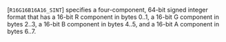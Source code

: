 [`R16G16B16A16_SINT`] specifies a four-component, 64-bit
signed integer format that has a 16-bit R component in bytes 0..1, a
16-bit G component in bytes 2..3, a 16-bit B component in bytes 4..5,
and a 16-bit A component in bytes 6..7.